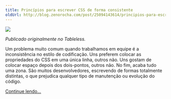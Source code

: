 ```yaml
---
title: Princípios para escrever CSS de forma consistente
oldUrl: http://blog.zenorocha.com/post/25094143614/principios-para-escrever-css-de-forma-consistente
---
```


<p><span><img src="http://media.tumblr.com/tumblr_m5m6htslm61qe3219.jpg"/></span></p>

<p><em>Publicado originalmente no Tableless.</em></p>

<p><span>Um problema muito comum quando trabalhamos em equipe é a inconsistência no estilo de codificação. Uns preferem colocar as propriedades do CSS em uma única linha, outros não. Uns gostam de colocar espaço depois dos dois-pontos, outros não. No fim, acaba tudo uma zona. São muitos desenvolvedores, escrevendo de formas totalmente distintas, o que prejudica qualquer tipo de manutenção ou evolução do código.</span></p>

<p><a href="http://tableless.com.br/principios-para-escrever-css-de-forma-consistente/" target="_blank">Continue lendo&#8230;</a></p>
